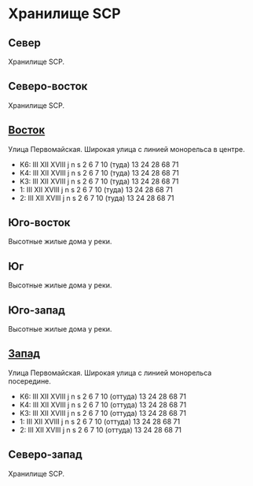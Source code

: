 # Хранилище SCP

## Север

Хранилище SCP.

## Северо-восток

Хранилище SCP.

## [Восток](./10400090.md)

Улица Первомайская.
Широкая улица с линией монорельса в центре.

* K6:   III XII XVIII
        j   n   s
        2   6   7   10 (туда)   13  24  28  68  71
* K4:   III XII XVIII
        j   n   s
        2   6   7   10 (туда)   13  24  28  68  71
* K3:   III XII XVIII
        j   n   s
        2   6   7   10 (туда)   13  24  28  68  71
* 1:    III XII XVIII
        j   n   s
        2   6   7   10 (туда)   13  24  28  68  71
* 2:    III XII XVIII
        j   n   s
        2   6   7   10 (туда)   13  24  28  68  71

## Юго-восток

Высотные жилые дома у реки.

## Юг

Высотные жилые дома у реки.

## Юго-запад

Высотные жилые дома у реки.

## [Запад](./10380090.md)

Улица Первомайская.
Широкая улица с линией монорельса посередине.

* K6:   III XII XVIII
        j   n   s
        2   6   7   10 (оттуда) 13  24  28  68  71
* K4:   III XII XVIII
        j   n   s
        2   6   7   10 (оттуда) 13  24  28  68  71
* K3:   III XII XVIII
        j   n   s
        2   6   7   10 (оттуда) 13  24  28  68  71
* 1:    III XII XVIII
        j   n   s
        2   6   7   10 (оттуда) 13  24  28  68  71
* 2:    III XII XVIII
        j   n   s
        2   6   7   10 (оттуда) 13  24  28  68  71

## Северо-запад

Хранилище SCP.

